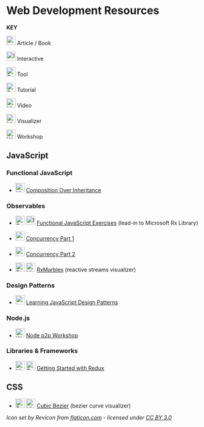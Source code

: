 # Web Development Resources

**KEY**  

<!-- article / book -->
<img src="https://res.cloudinary.com/nathanj-me/image/upload/v1448478724/resource-icons/text.svg" alt="text" width=24 height=24 /> Article / Book  

<!-- interactive -->
<img src="https://res.cloudinary.com/nathanj-me/image/upload/v1448478167/resource-icons/interactive.svg" alt="Interactive" width=24 height=24 /> Interactive  

<!-- tool -->
<img src="https://res.cloudinary.com/nathanj-me/image/upload/v1448478167/resource-icons/tool.svg" alt="Tool" width=24 height=24 /> Tool  

<!-- tutorial -->
<img src="https://res.cloudinary.com/nathanj-me/image/upload/v1448478167/resource-icons/tutorial.svg" alt="Tutorial" width=24 height=24 /> Tutorial  

<!-- video -->
<img src="https://res.cloudinary.com/nathanj-me/image/upload/v1448479040/resource-icons/video.svg" alt="Video" width=24 height=24 /> Video  

<!-- visualizer -->
<img src="https://res.cloudinary.com/nathanj-me/image/upload/v1448478167/resource-icons/visualizer.svg" alt="Visualizer" width=24 height=24 /> Visualizer  

<!-- workshop -->
<img src="https://res.cloudinary.com/nathanj-me/image/upload/v1448478167/resource-icons/workshop.svg" alt="Workshop" width=24 height=24 /> Workshop

## JavaScript

### Functional JavaScript

  - <img src="https://res.cloudinary.com/nathanj-me/image/upload/v1448479040/resource-icons/video.svg" alt="Video" width=24 height=24 /> [Composition Over Inheritance](https://youtu.be/wfMtDGfHWpA)

### Observables
  
  - <img src="https://res.cloudinary.com/nathanj-me/image/upload/v1448478167/resource-icons/tutorial.svg" alt="Tutorial" width=24 height=24 /> <img src="https://res.cloudinary.com/nathanj-me/image/upload/v1448478167/resource-icons/interactive.svg" alt="Interactive" width=24 height=24 /> [Functional JavaScript Exercises](http://reactivex.io/learnrx/) (lead-in to Microsoft Rx Library)

  - <img src="https://res.cloudinary.com/nathanj-me/image/upload/v1448478724/resource-icons/text.svg" alt="text" width=24 height=24 /> [Concurrency Part 1](http://blog.getify.com/concurrently-javascript-1/)
  
  - <img src="https://res.cloudinary.com/nathanj-me/image/upload/v1448478724/resource-icons/text.svg" alt="text" width=24 height=24 /> [Concurrency Part 2](http://blog.getify.com/concurrently-javascript-2/)

  - <img src="https://res.cloudinary.com/nathanj-me/image/upload/v1448478167/resource-icons/tool.svg" alt="Tool" width=24 height=24 /> <img src="https://res.cloudinary.com/nathanj-me/image/upload/v1448478167/resource-icons/visualizer.svg" alt="Visualizer" width=24 height=24 /> [RxMarbles](http://rxmarbles.com/) (reactive streams visualizer)

### Design Patterns

  - <img src="https://res.cloudinary.com/nathanj-me/image/upload/v1448478724/resource-icons/text.svg" alt="text" width=24 height=24 /> [Learning JavaScript Design Patterns](http://addyosmani.com/resources/essentialjsdesignpatterns/book/ "Learning JavaScript Design Patterns")

### Node.js

  - <img src="https://res.cloudinary.com/nathanj-me/image/upload/v1448478167/resource-icons/workshop.svg" alt="Workshop" width=24 height=24 /> [Node p2p Workshop](http://mafintosh.github.io/p2p-workshop/build/01.html) 

### Libraries & Frameworks

  - <img src="https://res.cloudinary.com/nathanj-me/image/upload/v1448479040/resource-icons/video.svg" alt="Video" width=24 height=24 /> <img src="https://res.cloudinary.com/nathanj-me/image/upload/v1448478167/resource-icons/tutorial.svg" alt="Tutorial" width=24 height=24 /> [Getting Started with Redux](https://egghead.io/series/getting-started-with-redux?utm_source=drip&utm_medium=email&utm_campaign=you-ready-to-redux&__s=kexcide3evojdsaqd7a5 "By Dan Abramov")


## CSS

 - <img src="https://res.cloudinary.com/nathanj-me/image/upload/v1448478167/resource-icons/tool.svg" alt="Tool" width=24 height=24 /> <img src="https://res.cloudinary.com/nathanj-me/image/upload/v1448478167/resource-icons/visualizer.svg" alt="Visualizer" width=24 height=24 /> [Cubic Bezier](http://cubic-bezier.com/) (bezier curve visualizer)


*Icon set by Revicon from [flaticon.com](http://www.flaticon.com "Flaticon") - licensed under [CC BY 3.0](http://creativecommons.org/licenses/by/3.0/ "Creative Commons BY 3.0")*
